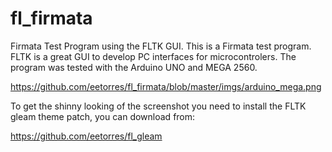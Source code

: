 fl_firmata
==========

Firmata Test Program using the FLTK GUI. This is a Firmata test program. FLTK is a great GUI to develop PC interfaces for microcontrolers. The program was tested with the Arduino UNO and MEGA 2560. 

https://github.com/eetorres/fl_firmata/blob/master/imgs/arduino_mega.png

To get the shinny looking of the screenshot you need to install the FLTK gleam theme patch, you can download from:

https://github.com/eetorres/fl_gleam
